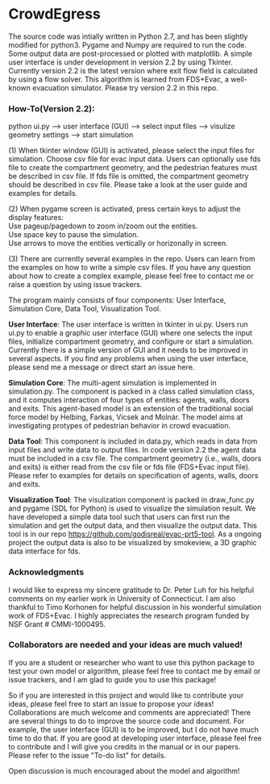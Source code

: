 # CrowdEgress

The source code was intially written in Python 2.7, and has been slightly modified for python3. Pygame and Numpy are required to run the code.  Some output data are post-processed or plotted with matplotlib.  A simple user interface is under development in version 2.2 by using Tkinter.  Currently version 2.2 is the latest version where exit flow field is calculated by using a flow solver.  This algorithm is learned from FDS+Evac, a well-known evacuation simulator.  Please try version 2.2 in this repo.  

### How-To(Version 2.2): 
python ui.py --> user interface (GUI) --> select input files --> visulize geometry settings --> start simulation

(1) When tkinter window (GUI) is activated, please select the input files for simulation.  Choose csv file for evac input data.  Users can optionally use fds file to create the compartment geometry, and the pedestrian features must be described in csv file.  If fds file is omitted, the compartment geometry should be described in csv file.  Please take a look at the user guide and examples for details.  

(2) When pygame screen is activated, press certain keys to adjust the display features:  
Use pageup/pagedown to zoom in/zoom out the entities.  
Use space key to pause the simulation.  
Use arrows to move the entities vertically or horizonally in screen.  

(3) There are currently several examples in the repo.  Users can learn from the examples on how to write a simple csv files.  If you have any question about how to create a complex example, please feel free to contact me or raise a question by using issue trackers.  

The program mainly consists of four components: User Interface, Simulation Core, Data Tool, Visualization Tool.  

**User Interface**: The user interface is written in tkinter in ui.py.  Users run ui.py to enable a graphic user interface (GUI) where one selects the input files, initialize compartment geometry, and configure or start a simulation.  Currently there is a simple version of GUI and it needs to be improved in several aspects.  If you find any problems when using the user interface, please send me a message or direct start an issue here.  

**Simulation Core**: The multi-agent simulation is implemented in simulation.py.  The component is packed in a class called simulation class, and it computes interaction of four types of entities: agents, walls, doors and exits.  This agent-based model is an extension of the traditional social force model by Helbing, Farkas, Vicsek and Molnár.  The model aims at investigating protypes of pedestrian behavior in crowd evacuation.  

**Data Tool**: This component is included in data.py, which reads in data from input files and write data to output files.  In code version 2.2 the agent data must be included in a csv file.  The compartment geometry (i.e., walls, doors and exits) is either read from the csv file or fds file (FDS+Evac input file).  Please refer to examples for details on specification of agents, walls, doors and exits.  

**Visualization Tool**:  The visulization component is packed in draw_func.py and pygame (SDL for Python) is used to visualize the simulation result.  We have developed a simple data tool such that users can first run the simulation and get the output data, and then visualize the output data.  This tool is in our repo https://github.com/godisreal/evac-prt5-tool.  As a ongoing project the output data is also to be visualized by smokeview, a 3D graphic data interface for fds.  

### Acknowledgments
I would like to express my sincere gratitude to Dr. Peter Luh for his helpful comments on my earlier work in University of Connecticut. I am also thankful to Timo Korhonen for helpful discussion in his wonderful simulation work of FDS+Evac.  I highly appreciates the research program funded by NSF Grant # CMMI-1000495.  

### Collaborators are needed and your ideas are much valued!  

If you are a student or researcher who want to use this python package to test your own model or algorithm, please feel free to contact me by email or issue trackers, and I am glad to guide you to use this package!  

So if you are interested in this project and would like to contribute your ideas, please feel free to start an issue to propose your ideas!  Collaborations are much welcome and comments are appreciated!  There are several things to do to improve the source code and document.  For example, the user interface (GUI) is to be improved, but I do not have much time to do that.  If you are good at developing user interface, please feel free to contribute and I will give you credits in the manual or in our papers.  Please refer to the issue "To-do list" for details.  

Open discussion is much encouraged about the model and algorithm!  
